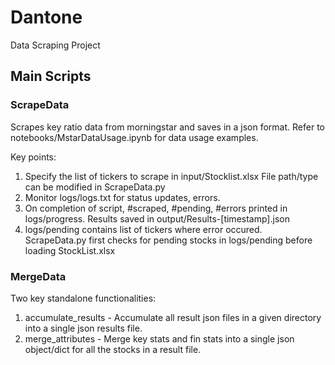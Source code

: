 # Dantone
Data Scraping Project

## Main Scripts

### ScrapeData

Scrapes key ratio data from morningstar and saves in a json format.
Refer to notebooks/MstarDataUsage.ipynb for data usage examples. 

Key points:
1. Specify the list of tickers to scrape in input/Stocklist.xlsx File path/type can be modified in ScrapeData.py
2. Monitor logs/logs.txt for status updates, errors. 
3. On completion of script, #scraped, #pending, #errors printed in logs/progress. Results saved in output/Results-[timestamp].json
4. logs/pending contains list of tickers where error occured. ScrapeData.py first checks for pending stocks in logs/pending before loading StockList.xlsx


### MergeData

Two key standalone functionalities:
1. accumulate_results - Accumulate all result json files in a given directory into a single json results file. 
2. merge_attributes - Merge key stats and fin stats into a single json object/dict for all the stocks in a result file. 
